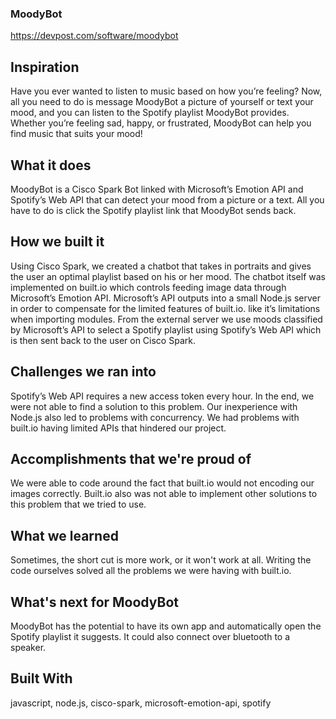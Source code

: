 ### MoodyBot
https://devpost.com/software/moodybot

## Inspiration
Have you ever wanted to listen to music based on how you’re feeling? Now, all you need to do is message MoodyBot a picture of yourself or text your mood, and you can listen to the Spotify playlist MoodyBot provides. Whether you’re feeling sad, happy, or frustrated, MoodyBot can help you find music that suits your mood!

## What it does
MoodyBot is a Cisco Spark Bot linked with Microsoft’s Emotion API and Spotify’s Web API that can detect your mood from a picture or a text. All you have to do is click the Spotify playlist link that MoodyBot sends back.

## How we built it
Using Cisco Spark, we created a chatbot that takes in portraits and gives the user an optimal playlist based on his or her mood. The chatbot itself was implemented on built.io which controls feeding image data through Microsoft’s Emotion API. Microsoft’s API outputs into a small Node.js server in order to compensate for the limited features of built.io. like it’s limitations when importing modules. From the external server we use moods classified by Microsoft’s API to select a Spotify playlist using Spotify’s Web API which is then sent back to the user on Cisco Spark.

## Challenges we ran into
Spotify’s Web API requires a new access token every hour. In the end, we were not able to find a solution to this problem. Our inexperience with Node.js also led to problems with concurrency. We had problems with built.io having limited APIs that hindered our project.

## Accomplishments that we're proud of
We were able to code around the fact that built.io would not encoding our images correctly. Built.io also was not able to implement other solutions to this problem that we tried to use.

## What we learned
Sometimes, the short cut is more work, or it won't work at all. Writing the code ourselves solved all the problems we were having with built.io.

## What's next for MoodyBot
MoodyBot has the potential to have its own app and automatically open the Spotify playlist it suggests. It could also connect over bluetooth to a speaker.

## Built With
javascript, node.js, cisco-spark, microsoft-emotion-api, spotify
